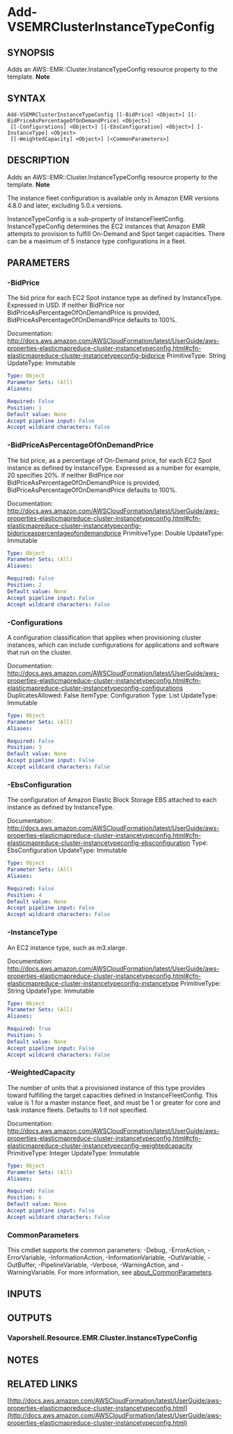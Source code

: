 # Add-VSEMRClusterInstanceTypeConfig

## SYNOPSIS
Adds an AWS::EMR::Cluster.InstanceTypeConfig resource property to the template.
**Note**

## SYNTAX

```
Add-VSEMRClusterInstanceTypeConfig [[-BidPrice] <Object>] [[-BidPriceAsPercentageOfOnDemandPrice] <Object>]
 [[-Configurations] <Object>] [[-EbsConfiguration] <Object>] [-InstanceType] <Object>
 [[-WeightedCapacity] <Object>] [<CommonParameters>]
```

## DESCRIPTION
Adds an AWS::EMR::Cluster.InstanceTypeConfig resource property to the template.
**Note**

The instance fleet configuration is available only in Amazon EMR versions 4.8.0 and later, excluding 5.0.x versions.

InstanceTypeConfig is a sub-property of InstanceFleetConfig.
InstanceTypeConfig determines the EC2 instances that Amazon EMR attempts to provision to fulfill On-Demand and Spot target capacities.
There can be a maximum of 5 instance type configurations in a fleet.

## PARAMETERS

### -BidPrice
The bid price for each EC2 Spot instance type as defined by InstanceType.
Expressed in USD.
If neither BidPrice nor BidPriceAsPercentageOfOnDemandPrice is provided, BidPriceAsPercentageOfOnDemandPrice defaults to 100%.

Documentation: http://docs.aws.amazon.com/AWSCloudFormation/latest/UserGuide/aws-properties-elasticmapreduce-cluster-instancetypeconfig.html#cfn-elasticmapreduce-cluster-instancetypeconfig-bidprice
PrimitiveType: String
UpdateType: Immutable

```yaml
Type: Object
Parameter Sets: (All)
Aliases:

Required: False
Position: 1
Default value: None
Accept pipeline input: False
Accept wildcard characters: False
```

### -BidPriceAsPercentageOfOnDemandPrice
The bid price, as a percentage of On-Demand price, for each EC2 Spot instance as defined by InstanceType.
Expressed as a number for example, 20 specifies 20%.
If neither BidPrice nor BidPriceAsPercentageOfOnDemandPrice is provided, BidPriceAsPercentageOfOnDemandPrice defaults to 100%.

Documentation: http://docs.aws.amazon.com/AWSCloudFormation/latest/UserGuide/aws-properties-elasticmapreduce-cluster-instancetypeconfig.html#cfn-elasticmapreduce-cluster-instancetypeconfig-bidpriceaspercentageofondemandprice
PrimitiveType: Double
UpdateType: Immutable

```yaml
Type: Object
Parameter Sets: (All)
Aliases:

Required: False
Position: 2
Default value: None
Accept pipeline input: False
Accept wildcard characters: False
```

### -Configurations
A configuration classification that applies when provisioning cluster instances, which can include configurations for applications and software that run on the cluster.

Documentation: http://docs.aws.amazon.com/AWSCloudFormation/latest/UserGuide/aws-properties-elasticmapreduce-cluster-instancetypeconfig.html#cfn-elasticmapreduce-cluster-instancetypeconfig-configurations
DuplicatesAllowed: False
ItemType: Configuration
Type: List
UpdateType: Immutable

```yaml
Type: Object
Parameter Sets: (All)
Aliases:

Required: False
Position: 3
Default value: None
Accept pipeline input: False
Accept wildcard characters: False
```

### -EbsConfiguration
The configuration of Amazon Elastic Block Storage EBS attached to each instance as defined by InstanceType.

Documentation: http://docs.aws.amazon.com/AWSCloudFormation/latest/UserGuide/aws-properties-elasticmapreduce-cluster-instancetypeconfig.html#cfn-elasticmapreduce-cluster-instancetypeconfig-ebsconfiguration
Type: EbsConfiguration
UpdateType: Immutable

```yaml
Type: Object
Parameter Sets: (All)
Aliases:

Required: False
Position: 4
Default value: None
Accept pipeline input: False
Accept wildcard characters: False
```

### -InstanceType
An EC2 instance type, such as m3.xlarge.

Documentation: http://docs.aws.amazon.com/AWSCloudFormation/latest/UserGuide/aws-properties-elasticmapreduce-cluster-instancetypeconfig.html#cfn-elasticmapreduce-cluster-instancetypeconfig-instancetype
PrimitiveType: String
UpdateType: Immutable

```yaml
Type: Object
Parameter Sets: (All)
Aliases:

Required: True
Position: 5
Default value: None
Accept pipeline input: False
Accept wildcard characters: False
```

### -WeightedCapacity
The number of units that a provisioned instance of this type provides toward fulfilling the target capacities defined in InstanceFleetConfig.
This value is 1 for a master instance fleet, and must be 1 or greater for core and task instance fleets.
Defaults to 1 if not specified.

Documentation: http://docs.aws.amazon.com/AWSCloudFormation/latest/UserGuide/aws-properties-elasticmapreduce-cluster-instancetypeconfig.html#cfn-elasticmapreduce-cluster-instancetypeconfig-weightedcapacity
PrimitiveType: Integer
UpdateType: Immutable

```yaml
Type: Object
Parameter Sets: (All)
Aliases:

Required: False
Position: 6
Default value: None
Accept pipeline input: False
Accept wildcard characters: False
```

### CommonParameters
This cmdlet supports the common parameters: -Debug, -ErrorAction, -ErrorVariable, -InformationAction, -InformationVariable, -OutVariable, -OutBuffer, -PipelineVariable, -Verbose, -WarningAction, and -WarningVariable. For more information, see [about_CommonParameters](http://go.microsoft.com/fwlink/?LinkID=113216).

## INPUTS

## OUTPUTS

### Vaporshell.Resource.EMR.Cluster.InstanceTypeConfig
## NOTES

## RELATED LINKS

[http://docs.aws.amazon.com/AWSCloudFormation/latest/UserGuide/aws-properties-elasticmapreduce-cluster-instancetypeconfig.html](http://docs.aws.amazon.com/AWSCloudFormation/latest/UserGuide/aws-properties-elasticmapreduce-cluster-instancetypeconfig.html)

